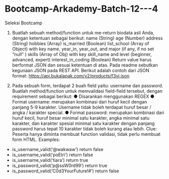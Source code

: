 # Bootcamp-Arkademy-Batch-12---4
Seleksi Bootcamp

1. Buatlah sebuah method/function untuk me-return biodata asli Anda, dengan ketentuan sebagai berikut:
name (String)
age (Number)
address (String)
hobbies (Array)
is_married (Boolean)
list_school (Array of Object) with key name, year_in, year_out, and major (if any, if no set “null” )
skills (Array of Obj) with key skill_name and level (beginner, advanced, expert)
interest_in_coding (Boolean)
    Return value harus berformat JSON dan sesuai ketentuan di atas.
Pada readme sebutkan kegunaan JSON pada REST API.
Berikut adalah contoh dari JSON format: https://api.bukalapak.com/v2/products/f3vi.json


2. Pada sebuah form, terdapat 2 buah field yaitu: username dan password. Buatlah method/function untuk memvalidasi field-field tersebut, dengan requirement sebagai berikut:
● Disarankan menggunakan REGEX
● Format username: merupakan kombinasi dari huruf kecil dengan panjang 5-9 karakter. Username tidak boleh terdapat huruf besar / angka / karakter special.
● Format password: merupakan kombinasi dari huruf kecil, huruf besar minimal satu karakter, angka minimal satu karakter, dan karakter spesial minimal satu karakter dengan panjang password harus tepat 10 karakter tidak boleh kurang atau lebih.
Clue:
Peserta hanya diminta membuat function validasi, tidak perlu membuat form HTML.
Examples:
- is_username_valid(‘@wakwaw’)
    return false
-  is_username_valid(‘poEtri’)
    return false
-  is_username_valid(‘tiara’)
    return true
-  is_password_valid(‘p@ssW0rd99’)
    return true
-  is_password_valid(‘C0d3YourFuture!#’)
    return false


